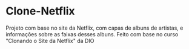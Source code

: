 # Clone-Netflix
Projeto com base no site da Netflix, com capas de albuns de artistas, e informações sobre as faixas desses albuns. Feito com base no curso "Clonando o Site da Netflix" da DIO
